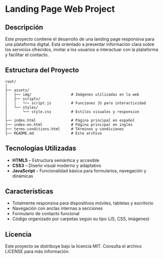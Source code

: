 # Landing Page Web Project

## Descripción

Este proyecto contiene el desarrollo de una landing page responsiva para una plataforma digital. Está orientado a presentar información clara sobre los servicios ofrecidos, invitar a los usuarios a interactuar con la plataforma y facilitar el contacto.

## Estructura del Proyecto

```
root/
│
├── assets/
│   ├── img/                  # Imágenes utilizadas en la web
│   ├── scripts/
│   │   └── script.js         # Funciones JS para interactividad
│   └── styles/
│       └── style.css         # Estilos visuales y responsive
│
├── index.html                # Página principal en español
├── index-en.html             # Página principal en inglés
├── terms-conditions.html     # Términos y condiciones
├── README.md                 # Este archivo
```

## Tecnologías Utilizadas

- **HTML5** – Estructura semántica y accesible
- **CSS3** – Diseño visual moderno y adaptativo
- **JavaScript** – Funcionalidad básica para formularios, navegación y dinámicas

## Características

- Totalmente responsiva para dispositivos móviles, tabletas y escritorio
- Navegación con anclas internas a secciones
- Formulario de contacto funcional
- Código organizado por carpetas según su tipo (JS, CSS, imágenes)

## Licencia

Este proyecto se distribuye bajo la licencia MIT. Consulta el archivo LICENSE para más información.
